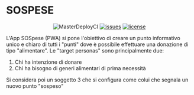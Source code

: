 # SOSPESE

<div align="center">

![MasterDeployCI](https://github.com/webeetle/sospese/workflows/MasterDeployCI/badge.svg)
[![issues](https://img.shields.io/github/issues/webeetle/sospese)](https://github.com/webeetle/sospese/issues)
[![license](https://img.shields.io/github/license/webeetle/sospese)](./LICENSE)
</div>


L'App SOSpese (PWA) si pone l'obiettivo di creare un punto informativo unico e chiaro di tutti i "punti" dove è possibile effettuare una donazione di tipo "alimentare".
Le "target personas" sono principalmente due:
1) Chi ha intenzione di donare
2) Chi ha bisogno di generi alimentari di prima necessità

Si considera poi un soggetto 3 che si configura come colui che segnala un nuovo punto "sospeso"
